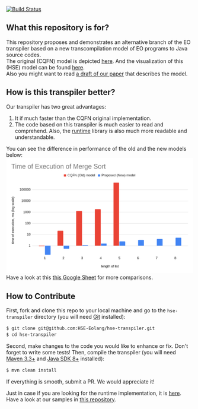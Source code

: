 [![Build Status](https://github.com/HSE-Eolang/hse-transpiler/actions/workflows/build-status.yml/badge.svg)](https://github.com/HSE-Eolang/hse-transpiler/actions/workflows/build-status.yml)
## What this repository is for?
This repository proposes and demonstrates an alternative branch of the EO transpiler based on a new transcompilation model of EO programs to Java source codes.  
The original (CQFN) model is depicted [here](https://miro.com/app/board/o9J_lM0FZHk=/).
And the visualization of this (HSE) model can be found [here](https://miro.com/app/board/o9J_lMMDKrk=/).  
Also you might want to read [a draft of our paper](https://github.com/HSE-Eolang/Report-materials/raw/main/eorepo/EO%20Programming%20Language%20Transcompilation%20Model%20for%20Java%20Source%20Code%20Generation.pdf) that describes the model.
## How is this transpiler better?
Our transpiler has two great advantages:
1. It if much faster than the CQFN original implementation.
2. The code based on this transpiler is much easier to read and comprehend. Also, the [runtime](https://github.com/HSE-Eolang/hse-runtime) library is also much more readable and understandable.

You can see the difference in performance of the old and the new models below:
![This model is faster!](https://raw.githubusercontent.com/HSE-Eolang/Report-materials/main/eorepo/faster.png) 
Have a look at this [this Google Sheet](https://docs.google.com/spreadsheets/d/1YsalbO6piExC3begifeNNsaz7PEDsqlV3Xx7c6TGbOU/edit?usp=sharing) for more comparisons.

## How to Contribute

First, fork and clone this repo to your local machine and go
to the `hse-transpiler` directory (you will need
[Git](https://git-scm.com/book/en/v2/Getting-Started-Installing-Git)
installed):

```bash
$ git clone git@github.com:HSE-Eolang/hse-transpiler.git
$ cd hse-transpiler
```
Second, make changes to the code you would like to enhance or fix. Don't forget to write some tests!
Then, compile the transpiler (you will need
[Maven 3.3+](https://maven.apache.org/)
and [Java SDK 8+](https://www.java.com/en/download/) installed):  
```bash
$ mvn clean install
```  
If everything is smooth, submit a PR. We would appreciate it!

Just in case if you are looking for the runtime implementation, it is [here](https://github.com/HSE-Eolang/hse-runtime).
Have a look at our samples in [this repository]([#examples](https://github.com/cqfn/eo/tree/master/sandbox/hse)). 

